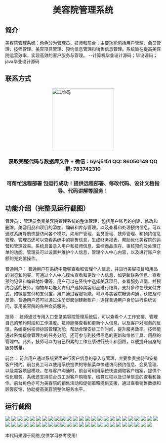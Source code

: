 <p><h1 align="center">美容院管理系统</h1></p>

## 简介
美容院管理系统：角色分为管理员、技师和前台；主要功能包括用户管理、会员管理、技师管理、美容项目管理、预约信息管理和销售信息管理。系统旨在提高美容院运营效率，实现高效的客户服务与管理。    --计算机毕业设计源码；毕设源码；java毕业设计源码


## 联系方式
<img src="https://bs-1329754181.cos.ap-shanghai.myqcloud.com/wx.jpg" alt="二维码" style="display: block; margin: 0 auto;" width="200px">
<p><h3 align="center">获取完整代码与数据库文件 + 微信：bysj5151 QQ: 86050149 QQ群: 783742310</h3></p>
<p><h3 align="center">可帮忙远程部署 包运行成功！提供远程部署、修改代码、设计文档指导、代码讲解等服务！</h3></p>

## 功能介绍（完整见运行截图）
管理员： 管理员负责美容院管理系统的整体管理，包括用户账号的创建、修改和删除，美容用品和项目的添加、编辑和库存管理，以及查看和处理预约信息。可以通过系统导航快捷访问各个模块，如用户管理、会员管理、技师管理、和预约信息管理。管理员还可以查看系统中的销售信息，生成财务报表，帮助优化美容院的运营和管理效率。系统具备录入用户和技师信息、监控商品库存、审核预约及处理订单的功能。管理员可以设置并维护个人信息，管理个人中心内容，以及进行账户余额的充充值操作。

普通用户： 普通用户在系统中能够查看和管理个人信息，并进行美容项目和用品的浏览和购买。可通过个人中心模块查看和更改个人信息，如更新联系信息、查看预约记录和编辑地址簿等。用户可以在系统中选择美容项目，查看服务详情，并预约合适的技师。购物车功能允许用户选择美容用品进行结算，支持多种在线支付方式，如微信支付和支付宝。用户通过客服功能，可以与美容院畅通沟通，获取及时反馈。普通用户还可以通过注册页面创建新账户，选择普通用户身份进行系统访问，享用美容院的各种会员服务。

技师： 技师通过专用入口登录美容院管理系统后，可以查看个人工作安排，管理自己的预约时段和工作进度。技师能够查看和更新个人信息，以及客户对服务的反馈。系统提供技师排班管理功能，帮助合理安排工作时间，提升服务效率。技师能通过系统接收管理方的任务分配，还可参与到技师信息的更新和维修工具、用品的管理中。此外，技师可以为自己积累的工作业绩进行统计和回顾，以便提升自身的服务质量。

前台： 前台用户通过系统界面进行客户信息的录入与管理，主要负责接待和安排客户预约。前台员工可以使用系统提供的导航菜单快速访问预约信息、会员管理、以及美容项目模块。在与客户沟通时，前台可利用系统快速调取客户档案，提供个性化服务。系统还支持前台员工对客户购物车、结算过程以及订单信息的查看和操作。前台角色亦可为美容院的销售活动和促销策略提供支援，通过查看销售数据和顾客反馈，协助提高美容院整体服务水平。


## 运行截图
![](https://bs-1329754181.cos.ap-shanghai.myqcloud.com/spring/BeautySalonManagementSystem/img/001.jpg)
![](https://bs-1329754181.cos.ap-shanghai.myqcloud.com/spring/BeautySalonManagementSystem/img/002.jpg)
![](https://bs-1329754181.cos.ap-shanghai.myqcloud.com/spring/BeautySalonManagementSystem/img/003.jpg)
![](https://bs-1329754181.cos.ap-shanghai.myqcloud.com/spring/BeautySalonManagementSystem/img/004.jpg)
![](https://bs-1329754181.cos.ap-shanghai.myqcloud.com/spring/BeautySalonManagementSystem/img/005.jpg)
![](https://bs-1329754181.cos.ap-shanghai.myqcloud.com/spring/BeautySalonManagementSystem/img/006.jpg)
![](https://bs-1329754181.cos.ap-shanghai.myqcloud.com/spring/BeautySalonManagementSystem/img/007.jpg)
![](https://bs-1329754181.cos.ap-shanghai.myqcloud.com/spring/BeautySalonManagementSystem/img/008.jpg)
![](https://bs-1329754181.cos.ap-shanghai.myqcloud.com/spring/BeautySalonManagementSystem/img/009.jpg)
![](https://bs-1329754181.cos.ap-shanghai.myqcloud.com/spring/BeautySalonManagementSystem/img/010.jpg)
![](https://bs-1329754181.cos.ap-shanghai.myqcloud.com/spring/BeautySalonManagementSystem/img/011.jpg)
![](https://bs-1329754181.cos.ap-shanghai.myqcloud.com/spring/BeautySalonManagementSystem/img/012.jpg)
![](https://bs-1329754181.cos.ap-shanghai.myqcloud.com/spring/BeautySalonManagementSystem/img/013.jpg)
![](https://bs-1329754181.cos.ap-shanghai.myqcloud.com/spring/BeautySalonManagementSystem/img/014.jpg)
![](https://bs-1329754181.cos.ap-shanghai.myqcloud.com/spring/BeautySalonManagementSystem/img/015.jpg)
![](https://bs-1329754181.cos.ap-shanghai.myqcloud.com/spring/BeautySalonManagementSystem/img/016.jpg)
![](https://bs-1329754181.cos.ap-shanghai.myqcloud.com/spring/BeautySalonManagementSystem/img/017.jpg)
![](https://bs-1329754181.cos.ap-shanghai.myqcloud.com/spring/BeautySalonManagementSystem/img/018.jpg)
![](https://bs-1329754181.cos.ap-shanghai.myqcloud.com/spring/BeautySalonManagementSystem/img/019.jpg)
![](https://bs-1329754181.cos.ap-shanghai.myqcloud.com/spring/BeautySalonManagementSystem/img/020.jpg)
![](https://bs-1329754181.cos.ap-shanghai.myqcloud.com/spring/BeautySalonManagementSystem/img/021.jpg)
![](https://bs-1329754181.cos.ap-shanghai.myqcloud.com/spring/BeautySalonManagementSystem/img/022.jpg)
![](https://bs-1329754181.cos.ap-shanghai.myqcloud.com/spring/BeautySalonManagementSystem/img/023.jpg)
![](https://bs-1329754181.cos.ap-shanghai.myqcloud.com/spring/BeautySalonManagementSystem/img/024.jpg)
![](https://bs-1329754181.cos.ap-shanghai.myqcloud.com/spring/BeautySalonManagementSystem/img/025.jpg)
![](https://bs-1329754181.cos.ap-shanghai.myqcloud.com/spring/BeautySalonManagementSystem/img/026.jpg)
![](https://bs-1329754181.cos.ap-shanghai.myqcloud.com/spring/BeautySalonManagementSystem/img/027.jpg)
![](https://bs-1329754181.cos.ap-shanghai.myqcloud.com/spring/BeautySalonManagementSystem/img/028.jpg)
![](https://bs-1329754181.cos.ap-shanghai.myqcloud.com/spring/BeautySalonManagementSystem/img/029.jpg)
![](https://bs-1329754181.cos.ap-shanghai.myqcloud.com/spring/BeautySalonManagementSystem/img/030.jpg)
![](https://bs-1329754181.cos.ap-shanghai.myqcloud.com/spring/BeautySalonManagementSystem/img/031.jpg)
![](https://bs-1329754181.cos.ap-shanghai.myqcloud.com/spring/BeautySalonManagementSystem/img/032.jpg)
![](https://bs-1329754181.cos.ap-shanghai.myqcloud.com/spring/BeautySalonManagementSystem/img/033.jpg)
![](https://bs-1329754181.cos.ap-shanghai.myqcloud.com/spring/BeautySalonManagementSystem/img/034.jpg)
![](https://bs-1329754181.cos.ap-shanghai.myqcloud.com/spring/BeautySalonManagementSystem/img/035.jpg)
![](https://bs-1329754181.cos.ap-shanghai.myqcloud.com/spring/BeautySalonManagementSystem/img/036.jpg)
![](https://bs-1329754181.cos.ap-shanghai.myqcloud.com/spring/BeautySalonManagementSystem/img/037.jpg)
![](https://bs-1329754181.cos.ap-shanghai.myqcloud.com/spring/BeautySalonManagementSystem/img/038.jpg)
![](https://bs-1329754181.cos.ap-shanghai.myqcloud.com/spring/BeautySalonManagementSystem/img/039.jpg)
![](https://bs-1329754181.cos.ap-shanghai.myqcloud.com/spring/BeautySalonManagementSystem/img/040.jpg)
![](https://bs-1329754181.cos.ap-shanghai.myqcloud.com/spring/BeautySalonManagementSystem/img/041.jpg)
![](https://bs-1329754181.cos.ap-shanghai.myqcloud.com/spring/BeautySalonManagementSystem/img/042.jpg)
![](https://bs-1329754181.cos.ap-shanghai.myqcloud.com/spring/BeautySalonManagementSystem/img/043.jpg)
![](https://bs-1329754181.cos.ap-shanghai.myqcloud.com/spring/BeautySalonManagementSystem/img/044.jpg)
![](https://bs-1329754181.cos.ap-shanghai.myqcloud.com/spring/BeautySalonManagementSystem/img/045.jpg)
![](https://bs-1329754181.cos.ap-shanghai.myqcloud.com/spring/BeautySalonManagementSystem/img/046.jpg)
![](https://bs-1329754181.cos.ap-shanghai.myqcloud.com/spring/BeautySalonManagementSystem/img/047.jpg)
![](https://bs-1329754181.cos.ap-shanghai.myqcloud.com/spring/BeautySalonManagementSystem/img/048.jpg)
![](https://bs-1329754181.cos.ap-shanghai.myqcloud.com/spring/BeautySalonManagementSystem/img/049.jpg)

<p>本代码来源于网络,仅供学习参考使用!</p>
